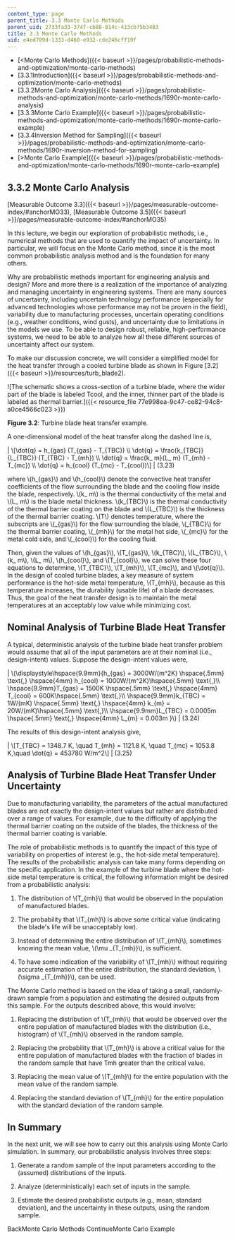 ```yaml
---
content_type: page
parent_title: 3.3 Monte Carlo Methods
parent_uid: 2733fa33-374f-cb88-814c-413cb75b3483
title: 3.3 Monte Carlo Methods
uid: e4ed709d-1333-d460-e932-cde246cff19f
---
```


*   [<Monte Carlo Methods]({{< baseurl >}}/pages/probabilistic-methods-and-optimization/monte-carlo-methods)
*   [3.3.1Introduction]({{< baseurl >}}/pages/probabilistic-methods-and-optimization/monte-carlo-methods)
*   [3.3.2Monte Carlo Analysis]({{< baseurl >}}/pages/probabilistic-methods-and-optimization/monte-carlo-methods/1690r-monte-carlo-analysis)
*   [3.3.3Monte Carlo Example]({{< baseurl >}}/pages/probabilistic-methods-and-optimization/monte-carlo-methods/1690r-monte-carlo-example)
*   [3.3.4Inversion Method for Sampling]({{< baseurl >}}/pages/probabilistic-methods-and-optimization/monte-carlo-methods/1690r-inversion-method-for-sampling)
*   [\>Monte Carlo Example]({{< baseurl >}}/pages/probabilistic-methods-and-optimization/monte-carlo-methods/1690r-monte-carlo-example)

3.3.2 Monte Carlo Analysis
--------------------------

[Measurable Outcome 3.3]({{< baseurl >}}/pages/measurable-outcome-index/#anchorMO33), [Measurable Outcome 3.5]({{< baseurl >}}/pages/measurable-outcome-index/#anchorMO35)

In this lecture, we begin our exploration of probabilistic methods, i.e., numerical methods that are used to quantify the impact of uncertainty. In particular, we will focus on the Monte Carlo method, since it is the most common probabilistic analysis method and is the foundation for many others.

Why are probabilistic methods important for engineering analysis and design? More and more there is a realization of the importance of analyzing and managing uncertainty in engineering systems. There are many sources of uncertainty, including uncertain technology performance (especially for advanced technologies whose performance may not be proven in the field), variability due to manufacturing processes, uncertain operating conditions (e.g., weather conditions, wind gusts), and uncertainty due to limitations in the models we use. To be able to design robust, reliable, high-performance systems, we need to be able to analyze how all these different sources of uncertainty affect our system.

To make our discussion concrete, we will consider a simplified model for the heat transfer through a cooled turbine blade as shown in Figure [3.2]({{< baseurl >}}/resources/turb_blade2).

![The schematic shows a cross-section of a turbine blade, where the wider part of the blade is labeled Tcool, and the inner, thinner part of the blade is labeled as thermal barrier.]({{< resource_file 77e998ea-9c47-ce82-94c8-a0ce4566c023 >}})

**Figure 3.2**: Turbine blade heat transfer example.

A one-dimensional model of the heat transfer along the dashed line is,

| \\\[\\dot{q} = h\_{gas} (T\_{gas} - T\_{TBC}) \\\\ \\dot{q} = \\frac{k\_{TBC}}{L\_{TBC}} (T\_{TBC} - T\_{mh}) \\\\ \\dot{q} = \\frac{k\_ m}{L\_ m} (T\_{mh} - T\_{mc}) \\\\ \\dot{q} = h\_{cool} (T\_{mc} - T\_{cool})\\\] | (3.23) 

where \\(h\_{gas}\\) and \\(h\_{cool}\\) denote the convective heat transfer coefficients of the flow surrounding the blade and the cooling flow inside the blade, respectively. \\(k\_ m\\) is the thermal conductivity of the metal and \\(L\_ m\\) is the blade metal thickness. \\(k\_{TBC}\\) is the thermal conductivity of the thermal barrier coating on the blade and \\(L\_{TBC}\\) is the thickness of the thermal barrier coating. \\(T\\) denotes temperature, where the subscripts are \\(\_{gas}\\) for the flow surrounding the blade, \\(\_{TBC}\\) for the thermal barrier coating, \\(\_{mh}\\) for the metal hot side, \\(\_{mc}\\) for the metal cold side, and \\(\_{cool}\\) for the cooling fluid.

Then, given the values of \\(h\_{gas}\\), \\(T\_{gas}\\), \\(k\_{TBC}\\), \\(L\_{TBC}\\), \\(k\_ m\\), \\(L\_ m\\), \\(h\_{cool}\\), and \\(T\_{cool}\\), we can solve these four equations to determine, \\(T\_{TBC}\\), \\(T\_{mh}\\), \\(T\_{mc}\\), and \\(\\dot{q}\\). In the design of cooled turbine blades, a key measure of system performance is the hot-side metal temperature, \\(T\_{mh}\\), because as this temperature increases, the durability (usable life) of a blade decreases. Thus, the goal of the heat transfer design is to maintain the metal temperatures at an acceptably low value while minimizing cost.

Nominal Analysis of Turbine Blade Heat Transfer
-----------------------------------------------

A typical, deterministic analysis of the turbine blade heat transfer problem would assume that all of the input parameters are at their nominal (i.e., design-intent) values. Suppose the design-intent values were,

| \\(\\displaystyle\\hspace{9.9mm}{h\_{gas} = 3000W/(m^2K) \\hspace{.5mm} \\text{,} \\hspace{4mm} h\_{cool} = 1000W/(m^2K)\\hspace{.5mm} \\text{,}\\\\ \\hspace{9.9mm}T\_{gas} = 1500K \\hspace{.5mm} \\text{,} \\hspace{4mm} T\_{cool} = 600K\\hspace{.5mm} \\text{,}\\\\ \\hspace{9.9mm}k\_{TBC} = 1W/(mK) \\hspace{.5mm} \\text{,} \\hspace{4mm} k\_{m} = 20W/(mK)\\hspace{.5mm} \\text{,}\\\\ \\hspace{9.9mm}L\_{TBC} = 0.0005m \\hspace{.5mm} \\text{,} \\hspace{4mm} L\_{m} = 0.003m }\\) | (3.24) 

The results of this design-intent analysis give,

| \\\[T\_{TBC} = 1348.7 K, \\quad T\_{mh} = 1121.8 K, \\quad T\_{mc} = 1053.8 K,\\quad \\dot{q} = 453780 W/m^2\\\] | (3.25) 

Analysis of Turbine Blade Heat Transfer Under Uncertainty
---------------------------------------------------------

Due to manufacturing variability, the parameters of the actual manufactured blades are not exactly the design-intent values but rather are distributed over a range of values. For example, due to the difficulty of applying the thermal barrier coating on the outside of the blades, the thickness of the thermal barrier coating is variable.

The role of probabilistic methods is to quantify the impact of this type of variability on properties of interest (e.g., the hot-side metal temperature). The results of the probabilistic analysis can take many forms depending on the specific application. In the example of the turbine blade where the hot-side metal temperature is critical, the following information might be desired from a probabilistic analysis:

1.  The distribution of \\(T\_{mh}\\) that would be observed in the population of manufactured blades.
    
2.  The probability that \\(T\_{mh}\\) is above some critical value (indicating the blade's life will be unacceptably low).
    
3.  Instead of determining the entire distribution of \\(T\_{mh}\\), sometimes knowing the mean value, \\(\\mu \_{T\_{mh}}\\), is sufficient.
    
4.  To have some indication of the variability of \\(T\_{mh}\\) without requiring accurate estimation of the entire distribution, the standard deviation, \\(\\sigma \_{T\_{mh}}\\), can be used.
    

The Monte Carlo method is based on the idea of taking a small, randomly-drawn sample from a population and estimating the desired outputs from this sample. For the outputs described above, this would involve:

1.  Replacing the distribution of \\(T\_{mh}\\) that would be observed over the entire population of manufactured blades with the distribution (i.e., histogram) of \\(T\_{mh}\\) observed in the random sample.
    
2.  Replacing the probability that \\(T\_{mh}\\) is above a critical value for the entire population of manufactured blades with the fraction of blades in the random sample that have Tmh greater than the critical value.
    
3.  Replacing the mean value of \\(T\_{mh}\\) for the entire population with the mean value of the random sample.
    
4.  Replacing the standard deviation of \\(T\_{mh}\\) for the entire population with the standard deviation of the random sample.
    

In Summary
----------

In the next unit, we will see how to carry out this analysis using Monte Carlo simulation. In summary, our probabilistic analysis involves three steps:

1.  Generate a random sample of the input parameters according to the (assumed) distributions of the inputs.
    
2.  Analyze (deterministically) each set of inputs in the sample.
    
3.  Estimate the desired probabilistic outputs (e.g., mean, standard deviation), and the uncertainty in these outputs, using the random sample.
    

BackMonte Carlo Methods ContinueMonte Carlo Example